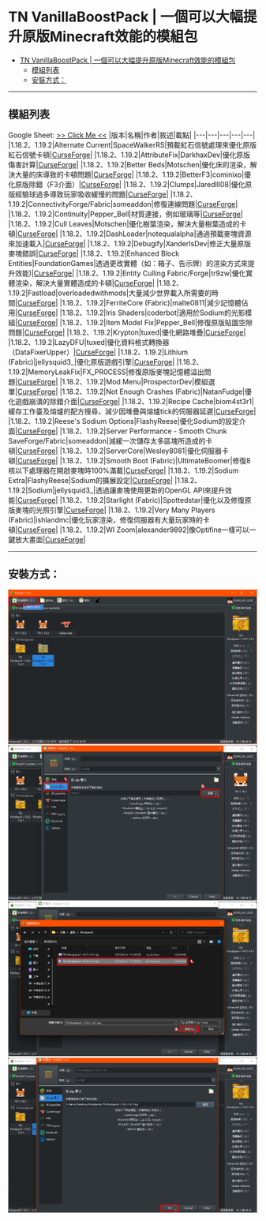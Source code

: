 # TN VanillaBoostPack | 一個可以大幅提升原版Minecraft效能的模組包

- [TN VanillaBoostPack | 一個可以大幅提升原版Minecraft效能的模組包](#tn-vanillaboostpack--一個可以大幅提升原版minecraft效能的模組包)
  - [模組列表](#模組列表)
  - [安裝方式：](#安裝方式)

---

## 模組列表

Google Sheet: [>> Click Me <<](https://docs.google.com/spreadsheets/d/1xkfMznuglSiO3qweUCxzBD2HT56MNTea/)
|版本|名稱|作者|敘述|載點|
|---|---|---|---|---|
|1.18.2、1.19.2|Alternate Current|SpaceWalkerRS|預載紅石信號處理來優化原版紅石信號卡頓|[CurseForge](https://www.curseforge.com/minecraft/mc-mods/alternate-current)|
|1.18.2、1.19.2|AttributeFix|DarkhaxDev|優化原版傷害計算|[CurseForge](https://www.curseforge.com/minecraft/mc-mods/attributefix)|
|1.18.2、1.19.2|Better Beds|Motschen|優化床的渲染，解決大量的床導致的卡頓問題|[CurseForge](https://www.curseforge.com/minecraft/mc-mods/better-beds)|
|1.18.2、1.19.2|BetterF3|cominixo|優化原版除錯（F3介面）|[CurseForge](https://www.curseforge.com/minecraft/mc-mods/betterf3)|
|1.18.2、1.19.2|Clumps|Jaredlll08|優化原版經驗球過多導致玩家吸收緩慢的問題|[CurseForge](https://www.curseforge.com/minecraft/mc-mods/clumps)|
|1.18.2、1.19.2|ConnectivityForge/Fabric|someaddon|修復連線問題|[CurseForge](https://www.curseforge.com/minecraft/mc-mods/connectivity)|
|1.18.2、1.19.2|Continuity|Pepper_Bell|材質連接，例如玻璃等|[CurseForge](https://www.curseforge.com/minecraft/mc-mods/continuity)|
|1.18.2、1.19.2|Cull Leaves|Motschen|優化樹葉渲染，解決大量樹葉造成的卡頓|[CurseForge](https://www.curseforge.com/minecraft/mc-mods/cull-leaves)|
|1.18.2、1.19.2|DashLoader|notequalalpha|通過預載麥塊資源來加速載入|[CurseForge](https://www.curseforge.com/minecraft/mc-mods/dashloader)|
|1.18.2、1.19.2|Debugify|XanderIsDev|修正大量原版麥塊錯誤|[CurseForge](https://www.curseforge.com/minecraft/mc-mods/debugify)|
|1.18.2、1.19.2|Enhanced Block Entities|FoundationGames|透過更改實體（如：箱子、告示牌）的渲染方式來提升效能)|[CurseForge](https://www.curseforge.com/minecraft/mc-mods/enhanced-block-entities)|
|1.18.2、1.19.2|Entity Culling Fabric/Forge|tr9zw|優化實體渲染，解決大量實體造成的卡頓|[CurseForge](https://www.curseforge.com/minecraft/mc-mods/entityculling)|
|1.18.2、1.19.2|Fastload|overloadedwithmods|大量減少世界載入所需要的時間|[CurseForge](https://www.curseforge.com/minecraft/mc-mods/fastload)|
|1.18.2、1.19.2|FerriteCore (Fabric)|malte0811|減少記憶體佔用|[CurseForge](https://www.curseforge.com/minecraft/mc-mods/ferritecore-fabric)|
|1.18.2、1.19.2|Iris Shaders|coderbot|適用於Sodium的光影模組|[CurseForge](https://www.curseforge.com/minecraft/mc-mods/irisshaders)|
|1.18.2、1.19.2|Item Model Fix|Pepper_Bell|修復原版貼圖空隙問題|[CurseForge](https://www.curseforge.com/minecraft/mc-mods/item-model-fix)|
|1.18.2、1.19.2|Krypton|tuxed|優化網路堆疊|[CurseForge](https://www.curseforge.com/minecraft/mc-mods/krypton)|
|1.18.2、1.19.2|LazyDFU|tuxed|優化資料格式轉換器（DataFixerUpper）|[CurseForge](https://www.curseforge.com/minecraft/mc-mods/lazydfu)|
|1.18.2、1.19.2|Lithium (Fabric)|jellysquid3_|優化原版遊戲引擎|[CurseForge](https://www.curseforge.com/minecraft/mc-mods/lithium)|
|1.18.2、1.19.2|MemoryLeakFix|FX_PR0CESS|修復原版麥塊記憶體溢出問題|[CurseForge](https://www.curseforge.com/minecraft/mc-mods/memoryleakfix)|
|1.18.2、1.19.2|Mod Menu|ProspectorDev|模組選單|[CurseForge](https://www.curseforge.com/minecraft/mc-mods/modmenu)|
|1.18.2、1.19.2|Not Enough Crashes (Fabric)|NatanFudge|優化遊戲崩潰的除錯介面|[CurseForge](https://www.curseforge.com/minecraft/mc-mods/not-enough-crashes)|
|1.18.2、1.19.2|Recipe Cache|biom4st3r1|緩存工作臺及熔爐的配方搜尋，減少因堆疊與熔爐tick的伺服器延遲|[CurseForge](https://www.curseforge.com/minecraft/mc-mods/recipe-cache)|
|1.18.2、1.19.2|Reese's Sodium Options|FlashyReese|優化Sodium的設定介面|[CurseForge](https://www.curseforge.com/minecraft/mc-mods/reeses-sodium-options)|
|1.18.2、1.19.2|Server Performance - Smooth Chunk SaveForge/Fabric|someaddon|減緩一次儲存太多區塊所造成的卡頓|[CurseForge](https://www.curseforge.com/minecraft/mc-mods/smooth-chunk-save)|
|1.18.2、1.19.2|ServerCore|Wesley8081|優化伺服器卡頓|[CurseForge](https://www.curseforge.com/minecraft/mc-mods/servercore)|
|1.18.2、1.19.2|Smooth Boot (Fabric)|UltimateBoomer|修復8核以下處理器在開啟麥塊時100%滿載|[CurseForge](https://www.curseforge.com/minecraft/mc-mods/smooth-boot)|
|1.18.2、1.19.2|Sodium Extra|FlashyReese|Sodium的擴展設定|[CurseForge](https://www.curseforge.com/minecraft/mc-mods/sodium-extra)|
|1.18.2、1.19.2|Sodium|jellysquid3_|透過讓麥塊使用更新的OpenGL API來提升效能|[CurseForge](https://www.curseforge.com/minecraft/mc-mods/sodium)|
|1.18.2、1.19.2|Starlight (Fabric)|Spottedstar|優化以及修復原版麥塊的光照引擎|[CurseForge](https://www.curseforge.com/minecraft/mc-mods/vmp-fabric)|
|1.18.2、1.19.2|Very Many Players (Fabric)|ishlandmc|優化玩家渲染，修復伺服器有大量玩家時的卡頓|[CurseForge](https://www.curseforge.com/minecraft/mc-mods/vmp-fabric)|
|1.18.2、1.19.2|WI Zoom|alexander9892|像Optifine一樣可以一鍵放大畫面|[CurseForge](https://www.curseforge.com/minecraft/mc-mods/wi-zoom)|

---

## 安裝方式：

![image](./img/1.png)  
![image](./img/2.png)  
![image](./img/3.png)  
![image](./img/4.png)
